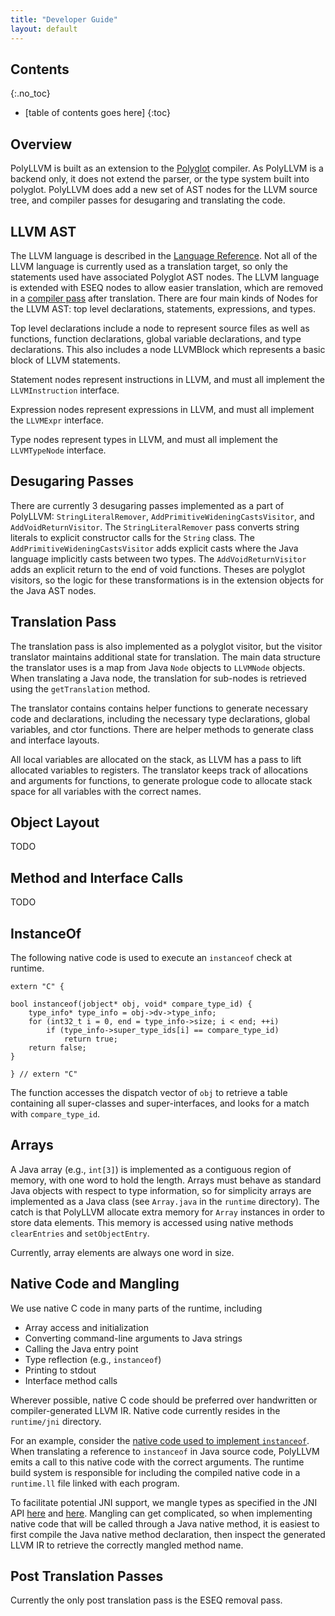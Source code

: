 ```yaml
---
title: "Developer Guide"
layout: default
---
```


Contents
--------
{:.no_toc}

* [table of contents goes here]
{:toc}


Overview
--------

PolyLLVM is built as an extension to the
[Polyglot](https://www.cs.cornell.edu/projects/polyglot/) compiler. As
PolyLLVM is a backend only, it does not extend the parser, or the type
system built into polyglot. PolyLLVM does add a new set of AST nodes for
the LLVM source tree, and compiler passes for desugaring and translating
the code.


LLVM AST
--------

The LLVM language is described in the [Language
Reference](http://www.llvm.org/docs/LangRef.html). Not all of the LLVM
language is currently used as a translation target, so only the
statements used have associated Polyglot AST nodes. The LLVM language is
extended with ESEQ nodes to allow easier translation, which are removed
in a [compiler pass](#post-translation-passes) after translation. There are four
main kinds of Nodes for the LLVM AST: top level declarations,
statements, expressions, and types.

Top level declarations include a node to represent source files as well
as functions, function declarations, global variable declarations, and
type declarations. This also includes a node LLVMBlock which represents
a basic block of LLVM statements.

Statement nodes represent instructions in LLVM, and must all implement
the `LLVMInstruction` interface.

Expression nodes represent expressions in LLVM, and must all implement
the `LLVMExpr` interface.

Type nodes represent types in LLVM, and must all implement the
`LLVMTypeNode` interface.


Desugaring Passes
-----------------

There are currently 3 desugaring passes implemented as a part of
PolyLLVM: `StringLiteralRemover`, `AddPrimitiveWideningCastsVisitor`,
and `AddVoidReturnVisitor`. The `StringLiteralRemover` pass converts
string literals to explicit constructor calls for the `String` class.
The `AddPrimitiveWideningCastsVisitor` adds explicit casts where the
Java language implicitly casts between two types. The
`AddVoidReturnVisitor` adds an explicit return to the end of void
functions. Theses are polyglot visitors, so the logic for these
transformations is in the extension objects for the Java AST nodes.


Translation Pass
----------------

The translation pass is also implemented as a polyglot visitor, but the
visitor translator maintains additional state for translation. The main
data structure the translator uses is a map from Java `Node` objects to
`LLVMNode` objects. When translating a Java node, the translation for
sub-nodes is retrieved using the `getTranslation` method.

The translator contains contains helper functions to generate necessary code and declarations, including
the necessary type declarations, global variables, and ctor functions. There are helper methods to generate
class and interface layouts.

All local variables are allocated on the stack, as LLVM has a pass to lift allocated variables to registers.
The translator keeps track of allocations and arguments for functions, to generate prologue code to allocate
stack space for all variables with the correct names.


Object Layout
-------------

TODO



Method and Interface Calls
--------------------------

TODO


InstanceOf
----------

The following native code is used to execute an `instanceof` check at runtime.

```
extern "C" {

bool instanceof(jobject* obj, void* compare_type_id) {
    type_info* type_info = obj->dv->type_info;
    for (int32_t i = 0, end = type_info->size; i < end; ++i)
        if (type_info->super_type_ids[i] == compare_type_id)
            return true;
    return false;
}

} // extern "C"
```

The function accesses the dispatch vector of `obj` to retrieve a table containing all super-classes and super-interfaces, and looks for a match with `compare_type_id`.


Arrays
------

A Java array (e.g., `int[3]`) is implemented as a contiguous region of memory, with one word to hold the length. Arrays must behave as standard Java objects with respect to type information, so for simplicity arrays are implemented as a Java class (see `Array.java` in the `runtime` directory). The catch is that PolyLLVM allocate extra memory for `Array` instances in order to store data elements. This memory is accessed using native methods `clearEntries` and `setObjectEntry`.

Currently, array elements are always one word in size.


Native Code and Mangling
------------------------

We use native C code in many parts of the runtime, including
- Array access and initialization
- Converting command-line arguments to Java strings
- Calling the Java entry point
- Type reflection (e.g., `instanceof`)
- Printing to stdout
- Interface method calls

Wherever possible, native C code should be preferred over handwritten or compiler-generated LLVM IR. Native code currently resides in the `runtime/jni` directory.

For an example, consider the [native code used to implement `instanceof`](#instanceof). When translating a reference to `instanceof` in Java source code, PolyLLVM emits a call to this native code with the correct arguments. The runtime build system is responsible for including the compiled native code in a `runtime.ll` file linked with each program.

To facilitate potential JNI support, we mangle types as specified in the JNI API [here](https://docs.oracle.com/javase/8/docs/technotes/guides/jni/spec/types.html#type_signatures) and [here](https://docs.oracle.com/javase/8/docs/technotes/guides/jni/spec/design.html#resolving_native_method_names). Mangling can get complicated, so when implementing native code that will be called through a Java native method, it is easiest to first compile the Java native method declaration, then inspect the generated LLVM IR to retrieve the correctly mangled method name.


Post Translation Passes
-----------------------

Currently the only post translation pass is the ESEQ removal pass.
